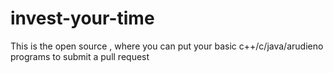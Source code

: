 # invest-your-time 
This is the open source , where you can put your basic c++/c/java/arudieno programs to submit a pull request 
